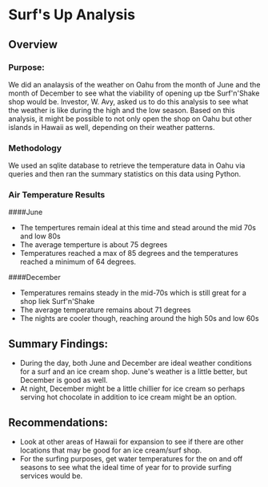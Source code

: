 # Surf's Up Analysis
## Overview

### Purpose:

We did an analaysis of the weather on Oahu from the month of June and the month of December to see what the viability of opening up tbe Surf'n'Shake shop would be. Investor, W. Avy, asked us to do this analysis to see what the weather is like during the high and the low season. Based on this analysis, it might be possible to not only open the shop on Oahu but other islands in Hawaii as well, depending on their weather patterns.

### Methodology

We used an sqlite database to retrieve the temperature data in Oahu via queries and then ran the summary statistics on this data using Python.  

### Air Temperature Results

####June

 - The tempertures remain ideal at this time and stead around the mid 70s and low 80s
 - The average temperture is about 75 degrees 
 - Temperatures reached a max of 85 degrees and the temperatures reached a minimum of 64 degrees.

####December

  - Temperatures remains steady in the mid-70s which is still great for a shop liek Surf'n'Shake
  - The average temperature remains about 71 degrees 
  - The nights are cooler though, reaching around the high 50s and low 60s
  
## Summary Findings:

  - During the day, both June and December are ideal weather conditions for a surf and an ice cream shop. June's weather is a little better, but December is good as well.
  - At night, December might be a little chillier for ice cream so perhaps serving hot chocolate in addition to ice cream might be an option.
  
## Recommendations:
  - Look at other areas of Hawaii for expansion to see if there are other locations that may be good for an ice cream/surf shop.
  - For the surfing purposes, get water temperatures for the on and off seasons to see what the ideal time of year for to provide surfing services would be.
